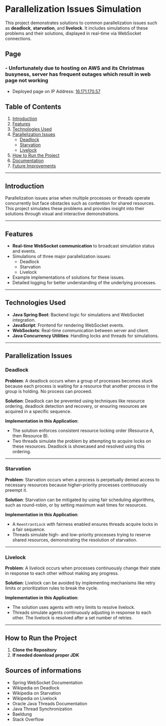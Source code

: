 # Parallelization Issues Simulation

This project demonstrates solutions to common parallelization issues such as **deadlock**, **starvation**, and **livelock**. It includes simulations of these problems and their solutions, displayed in real-time via WebSocket connections.

## Page  
### - Unfortunately due to hosting on AWS and its Christmas busyness, server has frequent outages which result in web page not working
- Deployed page on IP Address: [16.171.170.57](http://16.171.170.57/)

## Table of Contents
1. [Introduction](#introduction)
2. [Features](#features)
3. [Technologies Used](#technologies-used)
4. [Parallelization Issues](#parallelization-issues)
   - [Deadlock](#deadlock)
   - [Starvation](#starvation)
   - [Livelock](#livelock)
5. [How to Run the Project](#how-to-run-the-project)
6. [Documentation](#documentation)
7. [Future Improvements](#future-improvements)

---

## Introduction

Parallelization issues arise when multiple processes or threads operate concurrently but face obstacles such as contention for shared resources. This project simulates these problems and provides insight into their solutions through visual and interactive demonstrations.

---

## Features

- **Real-time WebSocket communication** to broadcast simulation status and events.
- Simulations of three major parallelization issues:
  - Deadlock
  - Starvation
  - Livelock
- Example implementations of solutions for these issues.
- Detailed logging for better understanding of the underlying processes.

---

## Technologies Used

- **Java Spring Boot**: Backend logic for simulations and WebSocket integration.
- **JavaScript**: Frontend for rendering WebSocket events.
- **WebSockets**: Real-time communication between server and client.
- **Java Concurrency Utilities**: Handling locks and threads for simulations.

---

## Parallelization Issues

### Deadlock
**Problem**: A deadlock occurs when a group of processes becomes stuck because each process is waiting for a resource that another process in the group is holding. No process can proceed.

**Solution**: Deadlock can be prevented using techniques like resource ordering, deadlock detection and recovery, or ensuring resources are acquired in a specific sequence.

**Implementation in this Application**: 
- The solution enforces consistent resource locking order (Resource A, then Resource B). 
- Two threads simulate the problem by attempting to acquire locks on these resources. Deadlock is showcased and resolved using this ordering.

---

### Starvation
**Problem**: Starvation occurs when a process is perpetually denied access to necessary resources because higher-priority processes continuously preempt it.

**Solution**: Starvation can be mitigated by using fair scheduling algorithms, such as round-robin, or by setting maximum wait times for resources.

**Implementation in this Application**:
- A `ReentrantLock` with fairness enabled ensures threads acquire locks in a fair sequence.
- Threads simulate high- and low-priority processes trying to reserve shared resources, demonstrating the resolution of starvation.

---

### Livelock
**Problem**: A livelock occurs when processes continuously change their state in response to each other without making any progress.

**Solution**: Livelock can be avoided by implementing mechanisms like retry limits or prioritization rules to break the cycle.

**Implementation in this Application**:
- The solution uses agents with retry limits to resolve livelock.
- Threads simulate agents continuously adjusting in response to each other. The livelock is resolved after a set number of retries.

---

## How to Run the Project

1. **Clone the Repository**
2. **If needed download proper JDK**

## Sources of informations
- Spring WebSocket Documentation
- Wikipedia on Deadlock
- Wikipedia on Starvation
- Wikipedia on Livelock
- Oracle Java Threads Documentation
- Java Thread Synchronization
- Baeldung
- Stack Overflow
